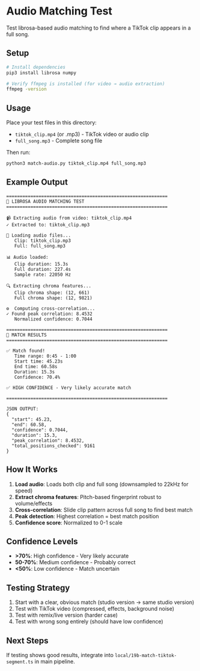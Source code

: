 # Audio Matching Test

Test librosa-based audio matching to find where a TikTok clip appears in a full song.

## Setup

```bash
# Install dependencies
pip3 install librosa numpy

# Verify ffmpeg is installed (for video → audio extraction)
ffmpeg -version
```

## Usage

Place your test files in this directory:
- `tiktok_clip.mp4` (or .mp3) - TikTok video or audio clip
- `full_song.mp3` - Complete song file

Then run:

```bash
python3 match-audio.py tiktok_clip.mp4 full_song.mp3
```

## Example Output

```
============================================================
🎯 LIBROSA AUDIO MATCHING TEST
============================================================

📹 Extracting audio from video: tiktok_clip.mp4
✓ Extracted to: tiktok_clip.mp3

🎵 Loading audio files...
   Clip: tiktok_clip.mp3
   Full: full_song.mp3

📊 Audio loaded:
   Clip duration: 15.3s
   Full duration: 227.4s
   Sample rate: 22050 Hz

🔍 Extracting chroma features...
   Clip chroma shape: (12, 661)
   Full chroma shape: (12, 9821)

⚙️  Computing cross-correlation...
✓ Found peak correlation: 8.4532
   Normalized confidence: 0.7044

============================================================
📍 MATCH RESULTS
============================================================

✅ Match found!
   Time range: 0:45 - 1:00
   Start time: 45.23s
   End time: 60.58s
   Duration: 15.3s
   Confidence: 70.4%

✅ HIGH CONFIDENCE - Very likely accurate match

============================================================

JSON OUTPUT:
{
  "start": 45.23,
  "end": 60.58,
  "confidence": 0.7044,
  "duration": 15.3,
  "peak_correlation": 8.4532,
  "total_positions_checked": 9161
}
```

## How It Works

1. **Load audio**: Loads both clip and full song (downsampled to 22kHz for speed)
2. **Extract chroma features**: Pitch-based fingerprint robust to volume/effects
3. **Cross-correlation**: Slide clip pattern across full song to find best match
4. **Peak detection**: Highest correlation = best match position
5. **Confidence score**: Normalized to 0-1 scale

## Confidence Levels

- **>70%**: High confidence - Very likely accurate
- **50-70%**: Medium confidence - Probably correct
- **<50%**: Low confidence - Match uncertain

## Testing Strategy

1. Start with a clear, obvious match (studio version → same studio version)
2. Test with TikTok video (compressed, effects, background noise)
3. Test with remix/live version (harder case)
4. Test with wrong song entirely (should have low confidence)

## Next Steps

If testing shows good results, integrate into `local/19b-match-tiktok-segment.ts` in main pipeline.
